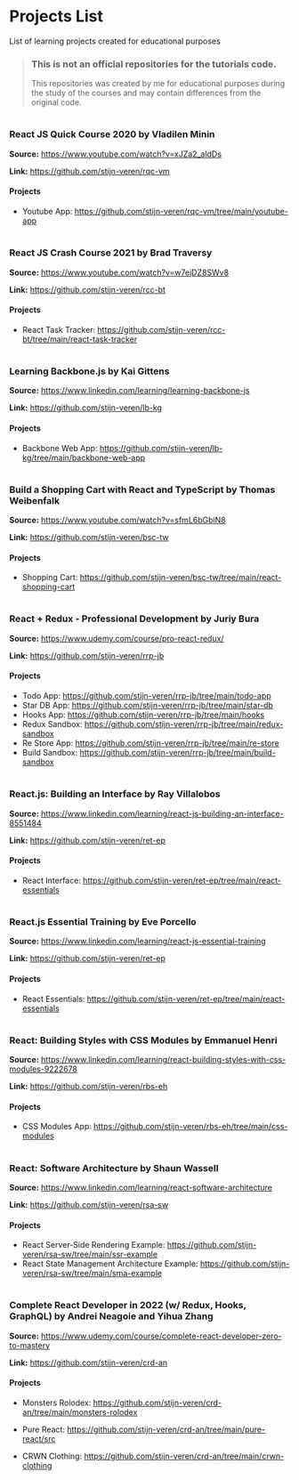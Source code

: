 # Projects List

List of learning projects created for educational purposes

> ### This is not an official repositories for the tutorials code.
> This repositories was created by me for educational purposes during the study of the courses and may contain differences from the original code.

#

### React JS Quick Course 2020 by Vladilen Minin

**Source:** https://www.youtube.com/watch?v=xJZa2_aldDs

**Link:** https://github.com/stijn-veren/rqc-vm

#### Projects

- Youtube App: https://github.com/stijn-veren/rqc-vm/tree/main/youtube-app

#

### React JS Crash Course 2021 by Brad Traversy

**Source:** https://www.youtube.com/watch?v=w7ejDZ8SWv8

**Link:** https://github.com/stijn-veren/rcc-bt

#### Projects

- React Task Tracker: https://github.com/stijn-veren/rcc-bt/tree/main/react-task-tracker

#

### Learning Backbone.js by Kai Gittens

**Source:** https://www.linkedin.com/learning/learning-backbone-js

**Link:** https://github.com/stijn-veren/lb-kg

#### Projects

- Backbone Web App: https://github.com/stijn-veren/lb-kg/tree/main/backbone-web-app

#

### Build a Shopping Cart with React and TypeScript by Thomas Weibenfalk

**Source:** https://www.youtube.com/watch?v=sfmL6bGbiN8

**Link:** https://github.com/stijn-veren/bsc-tw

#### Projects

- Shopping Cart: https://github.com/stijn-veren/bsc-tw/tree/main/react-shopping-cart

#

### React + Redux - Professional Development by Juriy Bura

**Source:** https://www.udemy.com/course/pro-react-redux/

**Link:** https://github.com/stijn-veren/rrp-jb

#### Projects

- Todo App: https://github.com/stijn-veren/rrp-jb/tree/main/todo-app
- Star DB App: https://github.com/stijn-veren/rrp-jb/tree/main/star-db
- Hooks App: https://github.com/stijn-veren/rrp-jb/tree/main/hooks
- Redux Sandbox: https://github.com/stijn-veren/rrp-jb/tree/main/redux-sandbox
- Re Store App: https://github.com/stijn-veren/rrp-jb/tree/main/re-store
- Build Sandbox: https://github.com/stijn-veren/rrp-jb/tree/main/build-sandbox

#

### React.js: Building an Interface by Ray Villalobos

**Source:** https://www.linkedin.com/learning/react-js-building-an-interface-8551484

**Link:** https://github.com/stijn-veren/ret-ep

#### Projects

- React Interface: https://github.com/stijn-veren/ret-ep/tree/main/react-essentials

#

### React.js Essential Training by Eve Porcello

**Source:** https://www.linkedin.com/learning/react-js-essential-training

**Link:** https://github.com/stijn-veren/ret-ep

#### Projects

- React Essentials: https://github.com/stijn-veren/ret-ep/tree/main/react-essentials

#

### React: Building Styles with CSS Modules by Emmanuel Henri

**Source:** https://www.linkedin.com/learning/react-building-styles-with-css-modules-9222678

**Link:** https://github.com/stijn-veren/rbs-eh

#### Projects

- CSS Modules App: https://github.com/stijn-veren/rbs-eh/tree/main/css-modules

#

### React: Software Architecture by Shaun Wassell

**Source:** https://www.linkedin.com/learning/react-software-architecture

**Link:** https://github.com/stijn-veren/rsa-sw

#### Projects

- React Server-Side Rendering Example: https://github.com/stijn-veren/rsa-sw/tree/main/ssr-example
- React State Management Architecture Example: https://github.com/stijn-veren/rsa-sw/tree/main/sma-example

#

### Complete React Developer in 2022 (w/ Redux, Hooks, GraphQL) by Andrei Neagoie and Yihua Zhang

**Source:** https://www.udemy.com/course/complete-react-developer-zero-to-mastery

**Link:** https://github.com/stijn-veren/crd-an

#### Projects

- Monsters Rolodex: https://github.com/stijn-veren/crd-an/tree/main/monsters-rolodex

- Pure React: https://github.com/stijn-veren/crd-an/tree/main/pure-react/src

- CRWN Clothing: https://github.com/stijn-veren/crd-an/tree/main/crwn-clothing

#
